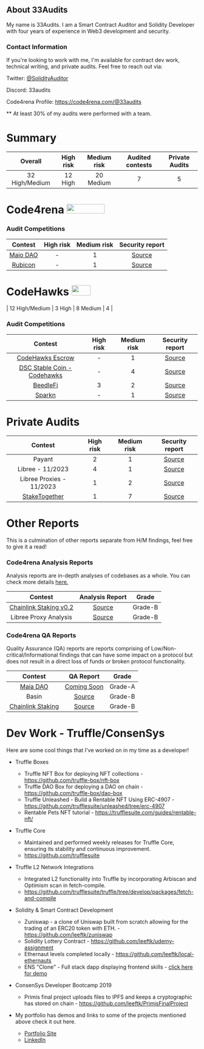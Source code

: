 ## About 33Audits

My name is 33Audits. I am a Smart Contract Auditor and Solidity Developer with four years of experience in Web3 development and security.

### Contact Information
If you're looking to work with me, I'm available for contract dev work, technical writing, and private audits. Feel free to reach out via:

Twitter: [@SolidityAuditor](https://twitter.com/solidityauditor)

Discord: 33audits

Code4rena Profile: https://code4rena.com/@33audits

** At least 30% of my audits were performed with a team.

# Summary

| Overall | High risk |  Medium risk | Audited contests | Private Audits |
|:--:|:--:|:--:|:--:|:--:|
| 32 High/Medium | 12 High | 20 Medium | 7 |  5 |

# Code4rena <img src="https://code4rena.com/logos/c4-logo.svg" width=100 height=25>

### Audit Competitions
| Contest | High risk | Medium risk | Security report | 
|:--:|:--:|:--:|:--:|
| [Maio DAO](https://www.codehawks.com/contests/clkbo1fa20009jr08nyyf9wbx) | - | 1 | [Source](https://github.com/nevillehuang/Portfolio/blob/main/Code4rena/Tangible/Tangible-Report.md) | 
| [Rubicon](https://www.codehawks.com/contests/clkbo1fa20009jr08nyyf9wbx) | - | 1 | [Source](https://code4rena.com/@33audits) | 




# CodeHawks <img src="https://res.cloudinary.com/droqoz7lg/image/upload/v1689080263/snhkgvtsidryjdtx0pce.png" width=50 height=27>
| 12 High/Medium | 3 High | 8 Medium | 4 |  
### Audit Competitions
| Contest | High risk | Medium risk | Security report | 
|:--:|:--:|:--:|:--:|
| [CodeHawks Escrow](https://github.com/Cyfrin/2023-07-escrow) | - | 1 | [Source](https://github.com/nevillehuang/Portfolio/blob/main/CodeHawks/CodeHawks%20Escrow/Escrow-Report.md) | 
| [DSC Stable Coin - Codehawks](https://github.com/Cyfrin/2023-08-sparkn) | - | 4 | [Source](https://www.codehawks.com/contests/cljx3b9390009liqwuedkn0m0) | 
| [BeedleFi]([https://github.com/Cyfrin/2023-08-sparkn](https://www.codehawks.com/contests/clkbo1fa20009jr08nyyf9wbx)) | 3 | 2 | [Source](https://github.com/leeftk/audit-reports/blob/main/codehawks/audit-report-beedle.md) | 
| [Sparkn](https://github.com/Cyfrin/2023-08-sparkn) | - | 1 | [Source](https://github.com/nevillehuang/Portfolio/blob/main/CodeHawks/Sparkn/Sparkn-Report.md) | 

# Private Audits
| Contest | High risk | Medium risk | Security report | 
|:--:|:--:|:--:|:--:|
| Payant | 2 | 1  | [Source](https://github.com/UNSNARL/audit-reports/blob/main/Payant_Report.pdf](https://github.com/UNSNARL/audit-reports/blob/main/Payant_Report.pdf)) | 
| Libree - 11/2023| 4 | 1  | [Source](https://github.com/leeftk/audit-reports/blob/main/private%20audits/audit-report-libree.pdf)| 
| Libree Proxies - 11/2023| 1 | 2  | [Source](https://github.com/leeftk/audit-reports/blob/main/private%20audits/audit-report-libree-proxies.pdf)| 
| [StakeTogether](https://staketogether.org/) | 1 | 7  | [Source](https://github.com/sensesecurity/reporter/blob/main/output/StakeTogether_20231130160542.md) | 
# Other Reports
This is a culmination of other reports separate from H/M findings, feel free to give it a read!

### Code4rena Analysis Reports
Analysis reports are in-depth analyses of codebases as a whole. You can check more details [here.](https://code4rena.notion.site/Analyses-Guidelines-and-FAQ-2808a71e08e44c81a985527194f5f118#78bf85ff58944e0ab714a5e42fe1237a)

| Contest | Analysis Report | Grade|
|:--:|:--:|:--:|
| [Chainlink Staking v0.2](https://code4rena.com/contests/2023-08-chainlink-staking-v02#top) | [Source](https://github.com/leeftk/audit-reports/blob/main/code4rena/qa-report-chainlink.md) | Grade-B |
| Libree Proxy Analysis | [Source](https://github.com/leeftk/audit-reports/blob/main/code4rena/qa-report-chainlink.md) | Grade-B |




### Code4rena QA Reports
Quality Assurance (QA) reports are reports comprising of Low/Non-critical/Informational findings that can have some impact on a protocol but does not result in a direct loss of funds or broken protocol functionality.

| Contest | QA Report | Grade|
|:--:|:--:|:--:|
| [Maia DAO]() | [Coming Soon]() | Grade-A |
| Basin | [Source](https://code4rena.com/@33audits) | Grade-B |
| [Chainlink Staking](https://code4rena.com/contests/2023-08-chainlink-staking-v02#top) | [Source](https://github.com/leeftk/audit-reports/blob/main/code4rena/qa-report-chainlink.md) | Grade-B |



<!--
**leeftk/leeftk** is a ✨ _special_ ✨ repository because its `README.md` (this file) appears on your GitHub profile.

Here are some ideas to get you started:

- 🔭 I’m currently working on ...
- 🌱 I’m currently learning ...
- 👯 I’m looking to collaborate on ...
- 🤔 I’m looking for help with ...
- 💬 Ask me about ...
- 📫 How to reach me: ...
- 😄 Pronouns: ...
- ⚡ Fun fact: ...
-->


# Dev Work - Truffle/ConsenSys

Here are some cool things that I've worked on in my time as a developer!

- Truffle Boxes
  - Truffle NFT Box for deploying NFT collections - https://github.com/truffle-box/nft-box
  - Truffle DAO Box for deploying a DAO on chain -  https://github.com/truffle-box/dao-box
  - Truffle Unleashed  - Build a Rentable NFT Using ERC-4907 - https://github.com/trufflesuite/unleashed/tree/erc-4907
  - Rentable Pets NFT tutorial - https://trufflesuite.com/guides/rentable-nft/
- Truffle Core
  - Maintained and performed weekly releases for Truffle Core, ensuring its stability and continuous improvement.
  - https://github.com/trufflesuite
- Truffle L2 Network Integrations
  - Integrated L2 functionality into Truffle by incorporating Arbiscan and Optimism
 scan in fetch-compile. 
  - https://github.com/trufflesuite/truffle/tree/develop/packages/fetch-and-compile
- Solidity & Smart Contract Development
  - Zuniswap - a clone of Uniswap built from scratch allowing for the trading of an ERC20 token with ETH. - https://github.com/leeftk/zuniswap
  - Solidity Lottery Contract - https://github.com/leeftk/udemy-assignment
  - Ethernaut levels completed locally - https://github.com/leeftk/local-ethernauts
  - ENS "Clone" - Full stack dapp displaying frontend skills - [click here for demo](https://lucky-hill-3994.on.fleek.co/)
 
- ConsenSys Developer Bootcamp 2019
  - Primis final project uploads files to IPFS and keeps a cryptographic has stored on chain - https://github.com/leeftk/PrimisFinalProject
- My portfolio has demos and links to some of the projects mentioned above check it out here.
  - [Portfolio Site](https://leefaria.com)
  - [LinkedIn](https://www.linkedin.com/in/leandro-faria-564619174/)





